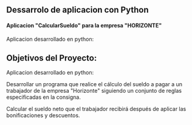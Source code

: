 <div class="text-center justify-center align-center">
    <div>
        <h2 class="font-bold">Dessarrolo de aplicacion con Python</h5>
        <h4>Aplicacion "CalcularSueldo" para la empresa "HORIZONTE"</h4>
        <p>Aplicacion desarrollado en python:</p>
    </div>   
</div>

<div class="text-center justify-center align-center">
    <div>
        <h2 class="font-bold font-green">Objetivos del Proyecto:</h5>
        <p>Aplicacion desarrollado en python:</p>
        <p class="text-[14px] font-medium">Desarrollar un programa que realice el cálculo del sueldo a pagar a un
      trabajador de la empresa "Horizonte" siguiendo un conjunto de reglas especificadas en
      la consigna.</p>
        <p class="text-[14px] font-medium">Calcular el sueldo neto que el trabajador recibirá después de aplicar las
      bonificaciones y descuentos.</p>
    </div>   
</div>
      

